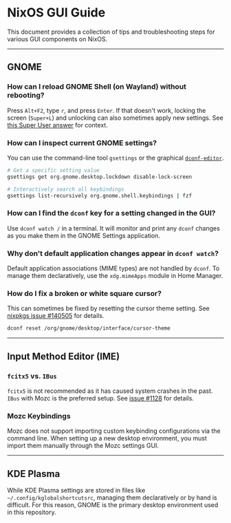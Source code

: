 # NixOS GUI Guide

This document provides a collection of tips and troubleshooting steps for various GUI components on NixOS.

---

## GNOME

### How can I reload GNOME Shell (on Wayland) without rebooting?

Press `Alt+F2`, type `r`, and press `Enter`. If that doesn't work, locking the screen (`Super+L`) and unlocking can also sometimes apply new settings. See [this Super User answer](https://superuser.com/a/1740160) for context.

### How can I inspect current GNOME settings?

You can use the command-line tool `gsettings` or the graphical [`dconf-editor`](https://wiki.nixos.org/wiki/GNOME).

```bash
# Get a specific setting value
gsettings get org.gnome.desktop.lockdown disable-lock-screen

# Interactively search all keybindings
gsettings list-recursively org.gnome.shell.keybindings | fzf
```

### How can I find the `dconf` key for a setting changed in the GUI?

Use `dconf watch /` in a terminal. It will monitor and print any `dconf` changes as you make them in the GNOME Settings application.

### Why don't default application changes appear in `dconf watch`?

Default application associations (MIME types) are not handled by `dconf`. To manage them declaratively, use the `xdg.mimeApps` module in Home Manager.

### How do I fix a broken or white square cursor?

This can sometimes be fixed by resetting the cursor theme setting. See [nixpkgs issue #140505](https://github.com/NixOS/nixpkgs/issues/140505#issuecomment-1637341617) for details.

```bash
dconf reset /org/gnome/desktop/interface/cursor-theme
```

---

## Input Method Editor (IME)

### `fcitx5` vs. `IBus`

`fcitx5` is not recommended as it has caused system crashes in the past. `IBus` with Mozc is the preferred setup. See [issue #1128](https://github.com/kachick/dotfiles/issues/1128) for details.

### Mozc Keybindings

Mozc does not support importing custom keybinding configurations via the command line. When setting up a new desktop environment, you must import them manually through the Mozc settings GUI.

---

## KDE Plasma

While KDE Plasma settings are stored in files like `~/.config/kglobalshortcutsrc`, managing them declaratively or by hand is difficult. For this reason, GNOME is the primary desktop environment used in this repository.
